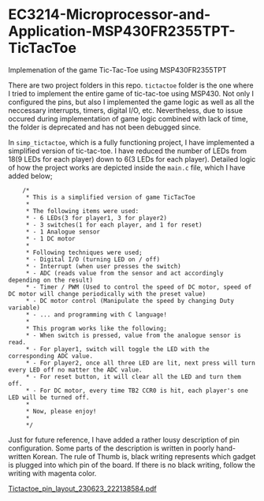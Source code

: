 # EC3214-Microprocessor-and-Application-MSP430FR2355TPT-TicTacToe
Implemenation of the game Tic-Tac-Toe using MSP430FR2355TPT

There are two project folders in this repo. `tictactoe` folder is the one where I tried to implement the entire game of tic-tac-toe using MSP430. Not only I configured the pins, but also I implemented the game logic as well as all the neccessary interrupts, timers, digital I/O, etc. Nevertheless, due to issue occured during implementation of game logic combined with lack of time, the folder is deprecated and has not been debugged since.

In `simp_tictactoe`, which is a fully functioning project, I have implemented a simplified version of tic-tac-toe. I have reduced the number of LEDs from 18(9 LEDs for each player) down to 6(3 LEDs for each player). Detailed logic of how the project works are depicted inside the `main.c` file, which I have added below;

        /*
         * This is a simplified version of game TicTacToe
         *
         * The following items were used:
         * - 6 LEDs(3 for player1, 3 for player2)
         * - 3 switches(1 for each player, and 1 for reset)
         * - 1 Analogue sensor
         * - 1 DC motor
         *
         * Following techniques were used;
         * - Digital I/O (turning LED on / off)
         * - Interrupt (when user presses the switch)
         * - ADC (reads value from the sensor and act accordingly depending on the result)
         * - Timer / PWM (Used to control the speed of DC motor, speed of DC motor will change periodically with the preset value)
         * - DC motor control (Manipulate the speed by changing Duty variable)
         * - ... and programming with C language!
         *
         * This program works like the following;
         * - When switch is pressed, value from the analogue sensor is read.
         * - For player1, switch will toggle the LED with the corresponding ADC value.
         * - For player2, once all three LED are lit, next press will turn every LED off no matter the ADC value.
         * - For reset button, it will clear all the LED and turn them off.
         * - For DC motor, every time TB2 CCR0 is hit, each player's one LED will be turned off.
         *
         * Now, please enjoy!
         *
         */

Just for future reference, I have added a rather lousy description of pin configuration. Some parts of the description is written in poorly hand-written Korean. The rule of Thumb is, black writing represents which gadget is plugged into which pin of the board. If there is no black writing, follow the writing with magenta color.

[Tictactoe_pin_layout_230623_222138584.pdf](https://github.com/suwhoanlim/EC3214-Microprocessor-and-Application-MSP430FR2355TPT-TicTacToe/files/11848828/Tictactoe_pin_layout_230623_222138584.pdf)
